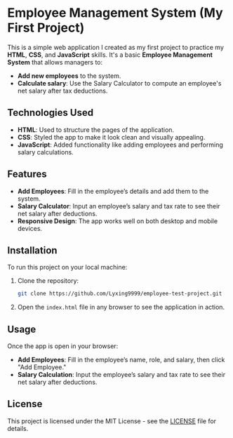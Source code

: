  # Employee Management System (My First Project)

This is a simple web application I created as my first project to practice my **HTML**, **CSS**, and **JavaScript** skills. It's a basic **Employee Management System** that allows managers to:

- **Add new employees** to the system.
- **Calculate salary**: Use the Salary Calculator to compute an employee's net salary after tax deductions.


## Technologies Used
- **HTML**: Used to structure the pages of the application.
- **CSS**: Styled the app to make it look clean and visually appealing.
- **JavaScript**: Added functionality like adding employees and performing salary calculations.

## Features
- **Add Employees**: Fill in the employee’s details and add them to the system.
- **Salary Calculator**: Input an employee’s salary and tax rate to see their net salary after deductions.
- **Responsive Design**: The app works well on both desktop and mobile devices.

## Installation

To run this project on your local machine:

1. Clone the repository:
    ```bash
    git clone https://github.com/Lyxing9999/employee-test-project.git
    ```
2. Open the `index.html` file in any browser to see the application in action.

## Usage

Once the app is open in your browser:
- **Add Employees**: Fill in the employee’s name, role, and salary, then click "Add Employee."
- **Salary Calculation**: Input the employee’s salary and tax rate to see their net salary after deductions.

## License

This project is licensed under the MIT License - see the [LICENSE](LICENSE) file for details.
